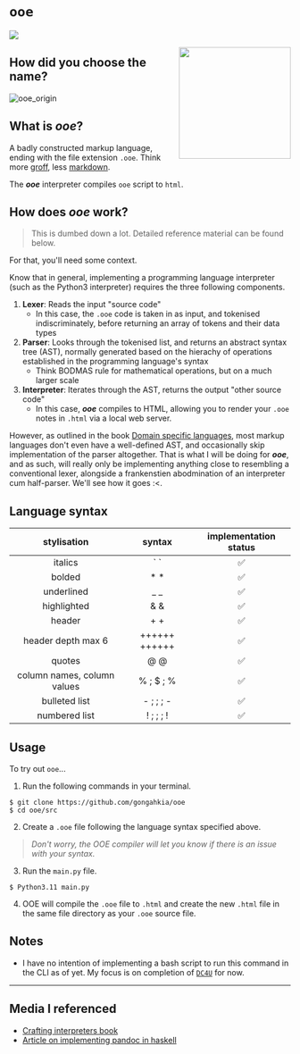 # `ooe`

![](https://img.shields.io/badge/OOE_1.0-passing-green)

<img src="https://static.wikia.nocookie.net/cbeebies/images/0/0f/Pocoyo.jpg/revision/latest?cb=20200523202432" height="200" align="right"></img>

## How did you choose the name?

![ooe_origin](https://github.com/gongahkia/ooe/assets/117062305/436e9d44-b274-4428-8da8-259b7d3a340c)

## What is ***ooe***?

A badly constructed markup language, ending with the file extension `.ooe`. Think more [groff](https://www.gnu.org/software/groff/), less [markdown](https://www.markdownguide.org/). 

The ***ooe*** interpreter compiles `ooe` script to `html`.

## How does ***ooe*** work?

> This is dumbed down a lot. Detailed reference material can be found below.

For that, you'll need some context.

Know that in general, implementing a programming language interpreter (such as the Python3 interpreter) requires the three following components.

1. **Lexer**: Reads the input "source code" 
    * In this case, the `.ooe` code is taken in as input, and tokenised indiscriminately, before returning an array of tokens and their data types
2. **Parser**: Looks through the tokenised list, and returns an abstract syntax tree (AST), normally generated based on the hierachy of operations established in the programming language's syntax
    * Think BODMAS rule for mathematical operations, but on a much larger scale
3. **Interpreter**: Iterates through the AST, returns the output "other source code" 
    * In this case, ***ooe*** compiles to HTML, allowing you to render your `.ooe` notes in `.html` via a local web server.

However, as outlined in the book [Domain specific languages](https://www.amazon.com/Domain-Specific-Languages-Addison-Wesley-Signature-Fowler/dp/0321712943), most markup languages don't even have a well-defined AST, and occasionally skip implementation of the parser altogether. That is what I will be doing for ***ooe***, and as such, will really only be implementing anything close to resembling a conventional lexer, alongside a frankenstien abodmination of an interpreter cum half-parser. We'll see how it goes :<.

## Language syntax

| stylisation | syntax | implementation status |
| :---: | :---: | :---: |
| italics | \` ` | ✅ |
| bolded | * * | ✅ |
| underlined | _ _ | ✅ |
| highlighted | & & | ✅ |
| header | + + | ✅ |
| header depth max 6 | ++++++ ++++++ | ✅ |
| quotes | @ @ | ✅ |
| column names, column values | % ; $ ; % | ✅ |
| bulleted list | - ; ; ; - | ✅ |
| numbered list | ! ; ; ; ! | ✅ |

## Usage

To try out `ooe`...

1. Run the following commands in your terminal.

```console
$ git clone https://github.com/gongahkia/ooe
$ cd ooe/src
```

2. Create a `.ooe` file following the language syntax specified above. 

> *Don't worry, the OOE compiler will let you know if there is an issue with your syntax.*

3. Run the `main.py` file.

```console
$ Python3.11 main.py
```

4. OOE will compile the `.ooe` file to `.html` and create the new `.html` file in the same file directory as your `.ooe` source file.

## Notes

* I have no intention of implementing a bash script to run this command in the CLI as of yet. My focus is on completion of [`DC4U`](https://github.com/gongahkia/dc4u) for now.

---

## Media I referenced

* [Crafting interpreters book](https://craftinginterpreters.com)
* [Article on implementing pandoc in haskell](https://www.tweag.io/blog/2021-06-15-asciidoc-haskell-pandoc/)
